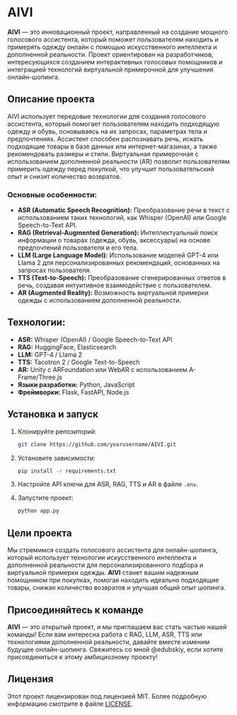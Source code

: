 # AIVI

**AIVI** — это инновационный проект, направленный на создание мощного голосового ассистента, который поможет пользователям находить и примерять одежду онлайн с помощью искусственного интеллекта и дополненной реальности. Проект ориентирован на разработчиков, интересующихся созданием интерактивных голосовых помощников и интеграцией технологий виртуальной примерочной для улучшения онлайн-шопинга.

## Описание проекта

AIVI использует передовые технологии для создания голосового ассистента, который помогает пользователям находить подходящую одежду и обувь, основываясь на их запросах, параметрах тела и предпочтениях. Ассистент способен распознавать речь, искать подходящие товары в базе данных или интернет-магазинах, а также рекомендовать размеры и стили. Виртуальная примерочная с использованием дополненной реальности (AR) позволит пользователям примерить одежду перед покупкой, что улучшит пользовательский опыт и снизит количество возвратов.

### Основные особенности:
- **ASR (Automatic Speech Recognition):** Преобразование речи в текст с использованием таких технологий, как Whisper (OpenAI) или Google Speech-to-Text API.
- **RAG (Retrieval-Augmented Generation):** Интеллектуальный поиск информации о товарах (одежда, обувь, аксессуары) на основе предпочтений пользователя и его тела.
- **LLM (Large Language Model):** Использование моделей GPT-4 или Llama 2 для персонализированных рекомендаций, основанных на запросах пользователя.
- **TTS (Text-to-Speech):** Преобразование сгенерированных ответов в речь, создавая интуитивное взаимодействие с пользователем.
- **AR (Augmented Reality):** Возможность виртуальной примерки одежды с использованием дополненной реальности.

## Технологии:
- **ASR:** Whisper (OpenAI) / Google Speech-to-Text API
- **RAG:** HuggingFace, Elasticsearch
- **LLM:** GPT-4 / Llama 2
- **TTS:** Tacotron 2 / Google Text-to-Speech
- **AR:** Unity с ARFoundation или WebAR с использованием A-Frame/Three.js
- **Языки разработки:** Python, JavaScript
- **Фреймворки:** Flask, FastAPI, Node.js

## Установка и запуск

1. Клонируйте репозиторий:
    ```bash
    git clone https://github.com/yourusername/AIVI.git
    ```

2. Установите зависимости:
    ```bash
    pip install -r requirements.txt
    ```

3. Настройте API ключи для ASR, RAG, TTS и AR в файле `.env`.

4. Запустите проект:
    ```bash
    python app.py
    ```

## Цели проекта

Мы стремимся создать голосового ассистента для онлайн-шопинга, который использует технологии искусственного интеллекта и дополненной реальности для персонализированного подбора и виртуальной примерки одежды. **AIVI** станет вашим надежным помощником при покупках, помогая находить идеально подходящие товары, снижая количество возвратов и улучшая общий опыт шопинга.

## Присоединяйтесь к команде

**AIVI** — это открытый проект, и мы приглашаем вас стать частью нашей команды! Если вам интересна работа с RAG, LLM, ASR, TTS или технологиями дополненной реальности, давайте вместе изменим будущее онлайн-шопинга. Свяжитесь со мной @edubskiy, если хотите присоединиться к этому амбициозному проекту!

## Лицензия

Этот проект лицензирован под лицензией MIT. Более подробную информацию смотрите в файле [LICENSE](LICENSE).
